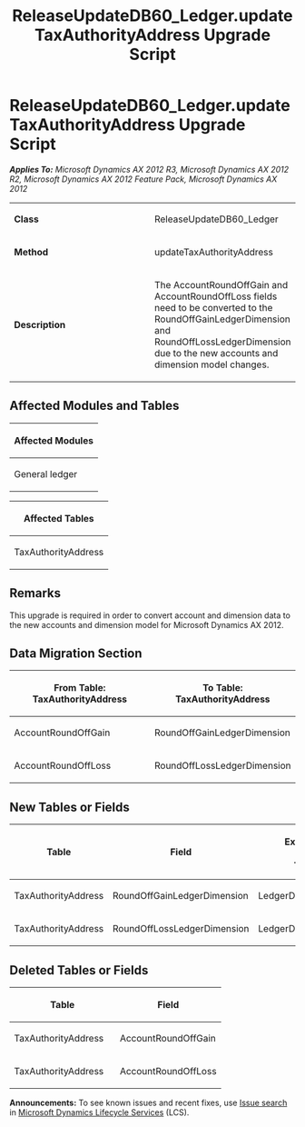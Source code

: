 ﻿---
title: ReleaseUpdateDB60_Ledger.updateTaxAuthorityAddress Upgrade Script
TOCTitle: ReleaseUpdateDB60_Ledger.updateTaxAuthorityAddress Upgrade Script
ms:assetid: d250a5cf-ff0c-c4de-3fdb-4135113d6273
ms:mtpsurl: https://msdn.microsoft.com/en-us/library/JJ686955(v=AX.60)
ms:contentKeyID: 49711405
ms.date: 05/18/2015
mtps_version: v=AX.60
---

# ReleaseUpdateDB60\_Ledger.updateTaxAuthorityAddress Upgrade Script 


_**Applies To:** Microsoft Dynamics AX 2012 R3, Microsoft Dynamics AX 2012 R2, Microsoft Dynamics AX 2012 Feature Pack, Microsoft Dynamics AX 2012_

<table>
<colgroup>
<col style="width: 50%" />
<col style="width: 50%" />
</colgroup>
<tbody>
<tr class="odd">
<td><p><strong>Class</strong></p></td>
<td><p>ReleaseUpdateDB60_Ledger</p></td>
</tr>
<tr class="even">
<td><p><strong>Method</strong></p></td>
<td><p>updateTaxAuthorityAddress</p></td>
</tr>
<tr class="odd">
<td><p><strong>Description</strong></p></td>
<td><p>The AccountRoundOffGain and AccountRoundOffLoss fields need to be converted to the RoundOffGainLedgerDimension and RoundOffLossLedgerDimension due to the new accounts and dimension model changes.</p></td>
</tr>
</tbody>
</table>


## Affected Modules and Tables

<table>
<colgroup>
<col style="width: 100%" />
</colgroup>
<thead>
<tr class="header">
<th><p>Affected Modules</p></th>
</tr>
</thead>
<tbody>
<tr class="odd">
<td><p>General ledger</p></td>
</tr>
</tbody>
</table>


<table>
<colgroup>
<col style="width: 100%" />
</colgroup>
<thead>
<tr class="header">
<th><p>Affected Tables</p></th>
</tr>
</thead>
<tbody>
<tr class="odd">
<td><p>TaxAuthorityAddress</p></td>
</tr>
</tbody>
</table>


## Remarks

This upgrade is required in order to convert account and dimension data to the new accounts and dimension model for Microsoft Dynamics AX 2012.

## Data Migration Section

<table>
<colgroup>
<col style="width: 50%" />
<col style="width: 50%" />
</colgroup>
<thead>
<tr class="header">
<th><p>From Table: TaxAuthorityAddress</p></th>
<th><p>To Table: TaxAuthorityAddress</p></th>
</tr>
</thead>
<tbody>
<tr class="odd">
<td><p>AccountRoundOffGain</p></td>
<td><p>RoundOffGainLedgerDimension</p></td>
</tr>
<tr class="even">
<td><p>AccountRoundOffLoss</p></td>
<td><p>RoundOffLossLedgerDimension</p></td>
</tr>
</tbody>
</table>


## New Tables or Fields

<table>
<colgroup>
<col style="width: 33%" />
<col style="width: 33%" />
<col style="width: 33%" />
</colgroup>
<thead>
<tr class="header">
<th><p>Table</p></th>
<th><p>Field</p></th>
<th><p>Extended Data Type</p>
<p>-or- Base Enum</p></th>
</tr>
</thead>
<tbody>
<tr class="odd">
<td><p>TaxAuthorityAddress</p></td>
<td><p>RoundOffGainLedgerDimension</p></td>
<td><p>LedgerDimensionDefaultAccount</p></td>
</tr>
<tr class="even">
<td><p>TaxAuthorityAddress</p></td>
<td><p>RoundOffLossLedgerDimension</p></td>
<td><p>LedgerDimensionDefaultAccount</p></td>
</tr>
</tbody>
</table>


## Deleted Tables or Fields

<table>
<colgroup>
<col style="width: 50%" />
<col style="width: 50%" />
</colgroup>
<thead>
<tr class="header">
<th><p>Table</p></th>
<th><p>Field</p></th>
</tr>
</thead>
<tbody>
<tr class="odd">
<td><p>TaxAuthorityAddress</p></td>
<td><p>AccountRoundOffGain</p></td>
</tr>
<tr class="even">
<td><p>TaxAuthorityAddress</p></td>
<td><p>AccountRoundOffLoss</p></td>
</tr>
</tbody>
</table>

  
**Announcements:** To see known issues and recent fixes, use [Issue search](http://go.microsoft.com/fwlink/?linkid=389258) in [Microsoft Dynamics Lifecycle Services](http://go.microsoft.com/fwlink/?linkid=306505) (LCS).

